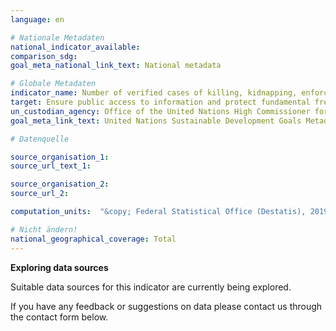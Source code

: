 ```yaml
---
language: en

# Nationale Metadaten
national_indicator_available:
comparison_sdg:
goal_meta_national_link_text: National metadata

# Globale Metadaten
indicator_name: Number of verified cases of killing, kidnapping, enforced disappearance, arbitrary detention and torture of journalists, associated media personnel, trade unionists and human rights advocates in the previous 12 months
target: Ensure public access to information and protect fundamental freedoms, in accordance with national legislation and international agreements
un_custodian_agency: Office of the United Nations High Commissioner for Human Rights (OHCHR)
goal_meta_link_text: United Nations Sustainable Development Goals Metadata

# Datenquelle

source_organisation_1:
source_url_text_1:

source_organisation_2:
source_url_2:

computation_units:  "&copy; Federal Statistical Office (Destatis), 2019"

# Nicht ändern!
national_geographical_coverage: Total
---
```

**Exploring data sources**

Suitable data sources for this indicator are currently being explored.

If you have any feedback or suggestions on data please contact us through the contact form below.
